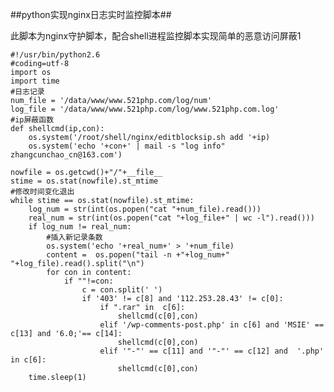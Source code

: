 ##python实现nginx日志实时监控脚本##

此脚本为nginx守护脚本，配合shell进程监控脚本实现简单的恶意访问屏蔽1

	#!/usr/bin/python2.6
	#coding=utf-8
	import os
	import time
	#日志记录
	num_file = '/data/www/www.521php.com/log/num'
	log_file = '/data/www/www.521php.com/log/www.521php.com.log'
	#ip屏蔽函数
	def shellcmd(ip,con):
	    os.system('/root/shell/nginx/editblocksip.sh add '+ip)
	    os.system('echo '+con+' | mail -s "log info" zhangcunchao_cn@163.com')                                                                                                         
	
	nowfile = os.getcwd()+"/"+__file__
	stime = os.stat(nowfile).st_mtime
	#修改时间变化退出
	while stime == os.stat(nowfile).st_mtime:
	    log_num = str(int(os.popen("cat "+num_file).read()))
	    real_num = str(int(os.popen("cat "+log_file+" | wc -l").read()))
	    if log_num != real_num:
	        #插入新记录条数
	        os.system('echo '+real_num+' > '+num_file)
	        content =  os.popen("tail -n +"+log_num+" "+log_file).read().split("\n")
	        for con in content:
	            if ""!=con:
	                c = con.split(' ')
	                if '403' != c[8] and '112.253.28.43' != c[0]:
	                    if ".rar" in  c[6]:
	                        shellcmd(c[0],con)
	                    elif '/wp-comments-post.php' in c[6] and 'MSIE' == c[13] and '6.0;'== c[14]:
	                        shellcmd(c[0],con)
	                    elif '"-"' == c[11] and '"-"' == c[12] and  '.php' in c[6]:
	                        shellcmd(c[0],con)
	    time.sleep(1)